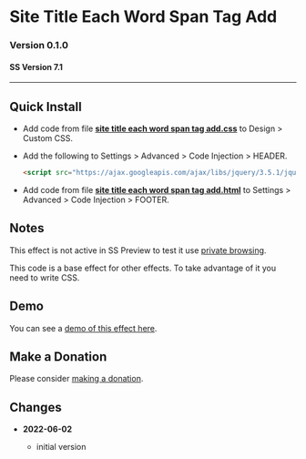 # Site Title Each Word Span Tag Add

### Version 0.1.0

#### SS Version 7.1

---

## Quick Install

* Add code from file **[site title each word span tag add.css][1]** to
  Design > Custom CSS.
  
* Add the following to Settings > Advanced > Code Injection > HEADER.
  
  ```html
  <script src="https://ajax.googleapis.com/ajax/libs/jquery/3.5.1/jquery.min.js"></script>
  ```
  
* Add code from file **[site title each word span tag add.html][2]** to
  Settings > Advanced > Code Injection > FOOTER.
  
## Notes

This effect is not active in SS Preview to test it use [private browsing][3].

This code is a base effect for other effects. To take advantage of it you need
to write CSS.

## Demo

You can see a [demo of this effect here][4].

## Make a Donation

Please consider [making a donation][5].

## Changes

<!-- * **2022-05-DD**

  * change twc-tbtca-tab-label to twc-tbtca-label
  * add class to label column to differentiate it from other columns
  * bumped version to 0.2.0
  -->
* **2022-06-02**

  * initial version

[1]: site%20title%20each%20word%20span%20tag%20add.css#L1
[2]: site%20title%20each%20word%20span%20tag%20add.html#L1
[3]: https://bit.ly/3f6lhq2
[4]: https://toms-web-consulting-demos.squarespace.com/site-title-each-word-span-tag-add?password=twcdemos
[5]: https://github.com/tomsWebConsulting/twcsl#make-a-donation
